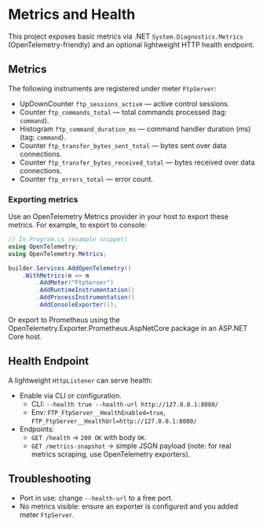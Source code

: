 # Metrics and Health

This project exposes basic metrics via .NET `System.Diagnostics.Metrics` (OpenTelemetry-friendly) and an optional lightweight HTTP health endpoint.

## Metrics

The following instruments are registered under meter `FtpServer`:

- UpDownCounter `ftp_sessions_active` — active control sessions.
- Counter `ftp_commands_total` — total commands processed (tag: `command`).
- Histogram `ftp_command_duration_ms` — command handler duration (ms) (tag: `command`).
- Counter `ftp_transfer_bytes_sent_total` — bytes sent over data connections.
- Counter `ftp_transfer_bytes_received_total` — bytes received over data connections.
- Counter `ftp_errors_total` — error count.

### Exporting metrics

Use an OpenTelemetry Metrics provider in your host to export these metrics. For example, to export to console:

```csharp
// In Program.cs (example snippet)
using OpenTelemetry;
using OpenTelemetry.Metrics;

builder.Services.AddOpenTelemetry()
    .WithMetrics(m => m
        .AddMeter("FtpServer")
        .AddRuntimeInstrumentation()
        .AddProcessInstrumentation()
        .AddConsoleExporter());
```

Or export to Prometheus using the OpenTelemetry.Exporter.Prometheus.AspNetCore package in an ASP.NET Core host.

## Health Endpoint

A lightweight `HttpListener` can serve health:

- Enable via CLI or configuration.
  - CLI: `--health true --health-url http://127.0.0.1:8080/`
  - Env: `FTP_FtpServer__HealthEnabled=true`, `FTP_FtpServer__HealthUrl=http://127.0.0.1:8080/`
- Endpoints:
  - `GET /health` → `200 OK` with body `OK`.
  - `GET /metrics-snapshot` → simple JSON payload (note: for real metrics scraping, use OpenTelemetry exporters).

## Troubleshooting

- Port in use: change `--health-url` to a free port.
- No metrics visible: ensure an exporter is configured and you added meter `FtpServer`.
